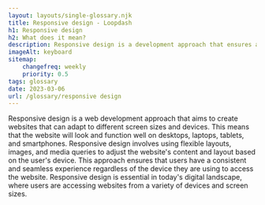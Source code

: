 ```yaml
--- 
layout: layouts/single-glossary.njk
title: Responsive design - Loopdash
h1: Responsive design
h2: What does it mean?
description: Responsive design is a development approach that ensures a website or theme adapts to different screen sizes and devices, providing an optimal user experience, and is essential for any modern WordPress site.
imageAlt: keyboard
sitemap:
	changefreq: weekly
	priority: 0.5
tags: glossary
date: 2023-03-06
url: /glossary/responsive design
---
```


Responsive design is a web development approach that aims to create websites that can adapt to different screen sizes and devices. This means that the website will look and function well on desktops, laptops, tablets, and smartphones. Responsive design involves using flexible layouts, images, and media queries to adjust the website's content and layout based on the user's device. This approach ensures that users have a consistent and seamless experience regardless of the device they are using to access the website. Responsive design is essential in today's digital landscape, where users are accessing websites from a variety of devices and screen sizes.
